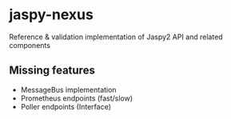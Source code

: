 # jaspy-nexus

Reference & validation implementation of Jaspy2 API and related components

## Missing features

 - MessageBus implementation
 - Prometheus endpoints (fast/slow)
 - Poller endpoints (Interface)
